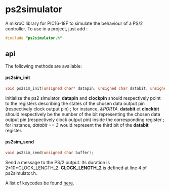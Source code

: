 # ps2simulator

A mikroC library for PIC16-18F to simulate the behaviour of a PS/2 controller.
To use in a project, just add :
```c
#include "ps2simulator.h"
```

## api

The following methods are available:

#### ps2sim_init
```c
void ps2sim_init(unsigned char* datapin, unsigned char databit, unsigned char* clockpin, unsigned char clockbit);
```
Initialize the ps2 simulator. **datapin** and **clockpin** should respectively point to the registers describing the states of the chosen data output pin (respectively clock output pin) ; for instance, *&PORTA*. **databit** et **clockbit** should respectively be the number of the bit representing the chosen data output pin (respectively clock output pin) inside the corresponding register ; for instance, *databit == 3* would represent the third bit of the **databit** register.

#### ps2sim_send
```c
void ps2sim_send(unsigned char buffer);
```
Send a message to the PS/2 output. Its duration is 2\*10\*CLOCK_LENGTH_2.
**CLOCK_LENGTH_2** is defined at line 4 of ps2simulator.h.

A list of keycodes be found [here](http://www.computer-engineering.org/ps2keyboard/scancodes2.html).
